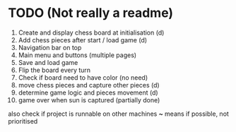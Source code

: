 # TODO (Not really a readme)
1. Create and display chess board at initialisation (d)
2. Add chess pieces after start / load game (d)
3. Navigation bar on top
4. Main menu and buttons (multiple pages)
5. Save and load game
6. Flip the board every turn 
7. Check if board need to have color (no need)
8. move chess pieces and capture other pieces (d)
9. determine game logic and pieces movement (d)
10. game over when sun is captured (partially done)

also check if project is runnable on other machines
**~** means if possible, not prioritised